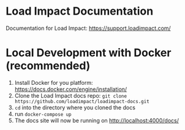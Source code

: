 # Load Impact Documentation
Documentation for Load Impact: https://support.loadimpact.com/

# Local Development with Docker (recommended)

1. Install Docker for you platform: <https://docs.docker.com/engine/installation/>
2. Clone the Load Impact docs repo: `git clone https://github.com/loadimpact/loadimpact-docs.git`
3. `cd` into the directory where you cloned the docs
4. run `docker-compose up`
5. The docs site will now be running on <http://localhost:4000/docs/>
